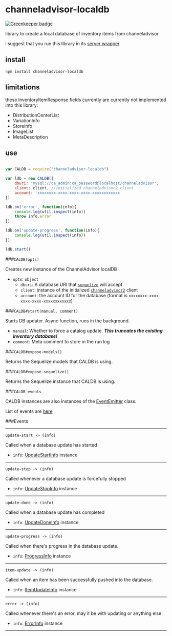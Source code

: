 channeladvisor-localdb
===

[![Greenkeeper badge](https://badges.greenkeeper.io/xbpf/channeladvisor-localdb.svg)](https://greenkeeper.io/)

library to create a local database of inventory items from channeladvisor

i suggest that you run this library in its [server wrapper](https://github.com/seapunk/caldb-d)

install
---

`npm install channeladvisor-localdb`

limitations
---

these InventoryItemResponse fields currently are currently not implemented
into this library:

* DistributionCenterList
* VariationInfo
* StoreInfo
* ImageList
* MetaDescription

use
---

```javascript

var CALDB = require("channeladvisor-localdb")

var ldb = new CALDB({
    dburi: "mysql://ca_admin:ca_password@localhost/channeladvisor",
    client: client, //initialized channeladvisor2 client
    account: 'xxxxxxxx-xxxx-xxxx-xxxx-xxxxxxxxxxxx'
})

ldb.on('error', function(info){
    console.log(util.inspect(info))
    throw info.error
})

ldb.on('update-progress', function(info){
    console.log(util.inspect(info))
})

ldb.start()

```

###`CALDB(opts)`

Creates new instance of the ChannelAdvisor localDB

* `opts`: `object`
    * `dburi`: A database URI that [`sequelize`](https://github.com/sequelize/sequelize) will accept
    * `client`: instance of the initialized [`channeladvisor2`](https://github.com/SEAPUNK/channeladvisor2) client
    * `account`: the account ID for the database (format is `xxxxxxxx-xxxx-xxxx-xxxx-xxxxxxxxxxxx`)

###`CALDB#start(manual, comment)`

Starts DB updater. Async function, runs in the background.

* `manual`: Whether to force a catalog update. ***This truncates the existing inventory database!***
* `comment`: Meta comment to store in the run log

###`CALDB#expose-models()`

Returns the Sequelize models that CALDB is using.

###`CALDB#expose-sequelize()`

Returns the Sequelize instance that CALDB is using.

###`CALDB events`

CALDB instances are also instances of the [EventEmitter](https://nodejs.org/api/events.html#events_class_events_eventemitter) class.

List of events are [here](#events)


<a name="events"></a>
###Events

---

`update-start -> (info)`

Called when a database update has started

* `info`: [UpdateStartInfo](docs/info-objects.md#update-start) instance

---

`update-stop -> (info)`

Called whenever a database update is forcefully stopped

* `info`: [UpdateStopInfo](docs/info-objects.md#update-stop) instance

---

`update-done -> (info)`

Called when a database update has completed

* `info`: [UpdateDoneInfo](docs/info-objects.md#update-done) instance

---

`update-progress -> (info)`

Called when there's progress in the database update.

* `info`: [ProgressInfo](docs/info-objects.md#update-progress) instance

---

`item-update -> (info)`

Called when an item has been successfully pushed into the database.

* `info`: [ItemUpdateInfo](docs/info-objects.md#item-update) instance

---

`error -> (info)`

Called whenever there's an error, may it be with updating or anything else.

* `info`: [ErrorInfo](docs/info-objects.md#error) instance

---

